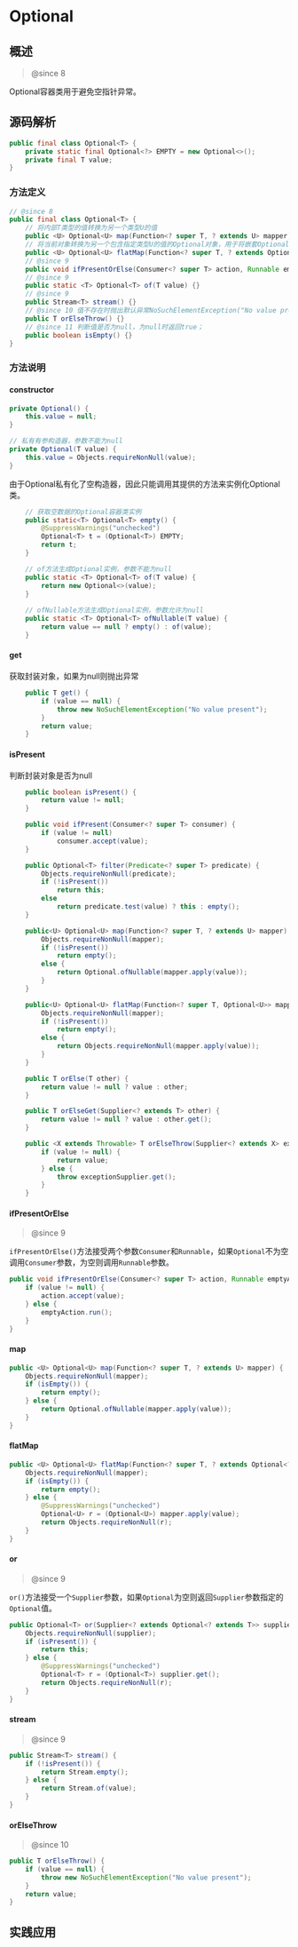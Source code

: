 # Optional

## 概述

> @since 8



Optional容器类用于避免空指针异常。



## 源码解析

```java
public final class Optional<T> {
    private static final Optional<?> EMPTY = new Optional<>();
    private final T value;
}
```



### 方法定义

```java
// @since 8
public final class Optional<T> {
    // 将内部T类型的值转换为另一个类型U的值
    public <U> Optional<U> map(Function<? super T, ? extends U> mapper) {}
    // 将当前对象转换为另一个包含指定类型U的值的Optional对象，用于将嵌套Optional展平
    public <U> Optional<U> flatMap(Function<? super T, ? extends Optional<? extends U>> mapper) {}
    // @since 9 
	public void ifPresentOrElse(Consumer<? super T> action, Runnable emptyAction) {}
    // @since 9
    public static <T> Optional<T> of(T value) {}
    // @since 9
    public Stream<T> stream() {}
    // @since 10 值不存在时抛出默认异常NoSuchElementException("No value present")；
    public T orElseThrow() {}
    // @since 11 判断值是否为null，为null时返回true；
    public boolean isEmpty() {}
}
```



### 方法说明

#### constructor

```java
private Optional() {
    this.value = null;
}
```



```java
// 私有有参构造器，参数不能为null
private Optional(T value) {
    this.value = Objects.requireNonNull(value);
}
```



由于Optional私有化了空构造器，因此只能调用其提供的方法来实例化Optional类。


```java
    // 获取空数据的Optional容器类实例
    public static<T> Optional<T> empty() {
        @SuppressWarnings("unchecked")
        Optional<T> t = (Optional<T>) EMPTY;
        return t;
    }

    // of方法生成Optional实例，参数不能为null
    public static <T> Optional<T> of(T value) {
        return new Optional<>(value);
    }
    
    // ofNullable方法生成Optional实例，参数允许为null
    public static <T> Optional<T> ofNullable(T value) {
        return value == null ? empty() : of(value);
    }
```





#### get

获取封装对象，如果为null则抛出异常

```java
    public T get() {
        if (value == null) {
            throw new NoSuchElementException("No value present");
        }
        return value;
    }
```



#### isPresent

判断封装对象是否为null

```java
    public boolean isPresent() {
        return value != null;
    }
```

```java
    public void ifPresent(Consumer<? super T> consumer) {
        if (value != null)
            consumer.accept(value);
    }
```

```java
    public Optional<T> filter(Predicate<? super T> predicate) {
        Objects.requireNonNull(predicate);
        if (!isPresent())
            return this;
        else
            return predicate.test(value) ? this : empty();
    }
```

```java
    public<U> Optional<U> map(Function<? super T, ? extends U> mapper) {
        Objects.requireNonNull(mapper);
        if (!isPresent())
            return empty();
        else {
            return Optional.ofNullable(mapper.apply(value));
        }
    }
```

```java
    public<U> Optional<U> flatMap(Function<? super T, Optional<U>> mapper) {
        Objects.requireNonNull(mapper);
        if (!isPresent())
            return empty();
        else {
            return Objects.requireNonNull(mapper.apply(value));
        }
    }
```

```java
    public T orElse(T other) {
        return value != null ? value : other;
    }
```

```java
    public T orElseGet(Supplier<? extends T> other) {
        return value != null ? value : other.get();
    }
```

```java
    public <X extends Throwable> T orElseThrow(Supplier<? extends X> exceptionSupplier) throws X {
        if (value != null) {
            return value;
        } else {
            throw exceptionSupplier.get();
        }
    }
```



#### ifPresentOrElse

> @since 9



`ifPresentOrElse()`方法接受两个参数`Consumer`和`Runnable`，如果`Optional`不为空调用`Consumer`参数，为空则调用`Runnable`参数。

```java
public void ifPresentOrElse(Consumer<? super T> action, Runnable emptyAction) {
    if (value != null) {
        action.accept(value);
    } else {
        emptyAction.run();
    }
}
```



#### map

```java
public <U> Optional<U> map(Function<? super T, ? extends U> mapper) {
    Objects.requireNonNull(mapper);
    if (isEmpty()) {
        return empty();
    } else {
        return Optional.ofNullable(mapper.apply(value));
    }
}
```



#### flatMap

```java
public <U> Optional<U> flatMap(Function<? super T, ? extends Optional<? extends U>> mapper) {
    Objects.requireNonNull(mapper);
    if (isEmpty()) {
        return empty();
    } else {
        @SuppressWarnings("unchecked")
        Optional<U> r = (Optional<U>) mapper.apply(value);
        return Objects.requireNonNull(r);
    }
}
```



#### or

> @since 9



`or()`方法接受一个`Supplier`参数，如果`Optional`为空则返回`Supplier`参数指定的`Optional`值。

```java
public Optional<T> or(Supplier<? extends Optional<? extends T>> supplier) {
    Objects.requireNonNull(supplier);
    if (isPresent()) {
        return this;
    } else {
        @SuppressWarnings("unchecked")
        Optional<T> r = (Optional<T>) supplier.get();
        return Objects.requireNonNull(r);
    }
}
```



#### stream

> @since 9

```java
public Stream<T> stream() {
    if (!isPresent()) {
        return Stream.empty();
    } else {
        return Stream.of(value);
    }
}
```



#### orElseThrow

> @since 10

```java
public T orElseThrow() {
    if (value == null) {
        throw new NoSuchElementException("No value present");
    }
    return value;
}
```



## 实践应用
